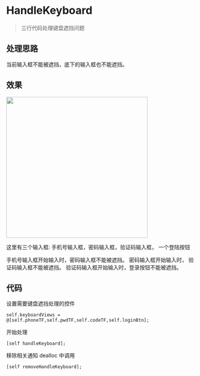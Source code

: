 # HandleKeyboard
> 三行代码处理键盘遮挡问题

## 处理思路
当前输入框不能被遮挡，底下的输入框也不能遮挡。

## 效果

<img src="http://omup0qp0e.bkt.clouddn.com/Jan-08-2018 14-59-04.gif" width=375>


这里有三个输入框: 手机号输入框，密码输入框，验证码输入框，
一个登陆按钮

手机号输入框开始输入时，密码输入框不能被遮挡。
密码输入框开始输入时，  验证码输入框不能被遮挡。
验证码输入框开始输入时，登录按钮不能被遮挡。

## 代码

设置需要键盘遮挡处理的控件
```objc
self.keyboardViews = @[self.phoneTF,self.pwdTF,self.codeTF,self.loginBtn];
```

开始处理
```objc
[self handleKeyboard];
```

移除相关通知 dealloc 中调用
```objc
[self removeHandleKeyboard];
```


